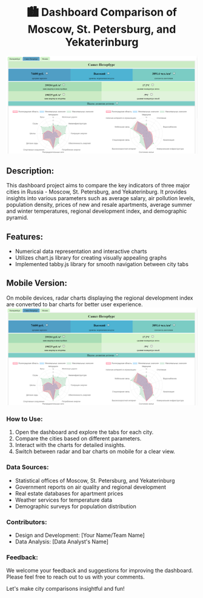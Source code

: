 
<h1 align=center>🏙️ Dashboard Comparison of Moscow, St. Petersburg, and Yekaterinburg </h1> 

![city dashboard fullscreen](https://github.com/annalatyeva/screenshots/blob/main/best-city-dashboard-fullscreen.png)

## Description:
This dashboard project aims to compare the key indicators of three major cities in Russia - Moscow, St. Petersburg, and Yekaterinburg.
It provides insights into various parameters such as average salary, air pollution levels, population density, prices of new and resale apartments,
average summer and winter temperatures, regional development index, and demographic pyramid.

## Features:
- Numerical data representation and interactive charts
- Utilizes chart.js library for creating visually appealing graphs
- Implemented tabby.js library for smooth navigation between city tabs

## Mobile Version:
On mobile devices, radar charts displaying the regional development index are converted to bar charts for better user experience.
![Alt-описание изображения](https://github.com/annalatyeva/screenshots/blob/main/best-city-dashboard-fullscreen.png)

### How to Use:
1. Open the dashboard and explore the tabs for each city.
2. Compare the cities based on different parameters.
3. Interact with the charts for detailed insights.
4. Switch between radar and bar charts on mobile for a clear view.

### Data Sources:
- Statistical offices of Moscow, St. Petersburg, and Yekaterinburg
- Government reports on air quality and regional development
- Real estate databases for apartment prices
- Weather services for temperature data
- Demographic surveys for population distribution

### Contributors:
- Design and Development: [Your Name/Team Name]
- Data Analysis: [Data Analyst's Name]

### Feedback:
We welcome your feedback and suggestions for improving the dashboard. Please feel free to reach out to us with your comments.

Let's make city comparisons insightful and fun! 
